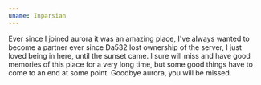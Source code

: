 ```yaml
---
uname: Inparsian
---
```


Ever since I joined aurora it was an amazing place, I've always wanted to become a partner ever since Da532 lost ownership of the server, I just loved being in here, until the sunset came. I sure will miss and have good memories of this place for a very long time, but some good things have to come to an end at some point. Goodbye aurora, you will be missed.
